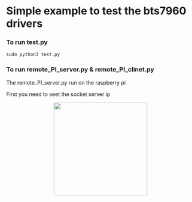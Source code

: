 # Simple example to test the bts7960 drivers

### To run test.py 

```
sudo python3 test.py
```



### To run remote_PI_server.py & remote_PI_clinet.py

The remote_PI_server.py run on the raspberry pi 


First you need to seet the socket server ip 
<p align="center">
  <img src="" width="250" />
</p>


